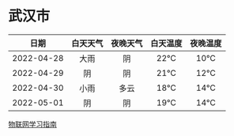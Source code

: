 # 武汉市
|日期|白天天气|夜晚天气|白天温度|夜晚温度|
|:--:|:--:|:--:|:--:|:--:|
|2022-04-28|大雨|阴|22℃|10℃|
|2022-04-29|阴|阴|21℃|12℃|
|2022-04-30|小雨|多云|18℃|14℃|
|2022-05-01|阴|阴|19℃|14℃|
 
[物联网学习指南](http://doc.lziqi.top/IoT)
